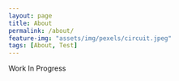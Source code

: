```yaml
---
layout: page
title: About
permalink: /about/
feature-img: "assets/img/pexels/circuit.jpeg"
tags: [About, Test]
---
```


Work In Progress
 
